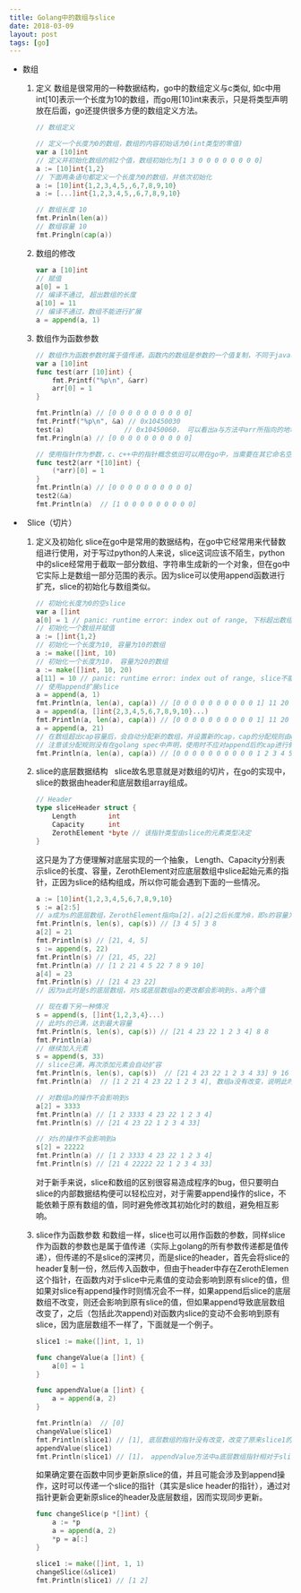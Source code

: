 ```yaml
---
title: Golang中的数组与slice
date: 2018-03-09
layout: post
tags: [go]
---
```


*   数组
    1.  定义
        数组是很常用的一种数据结构，go中的数组定义与c类似, 如c中用int[10]表示一个长度为10的数组，而go用[10]int来表示，只是将类型声明放在后面，go还提供很多方便的数组定义方法。
        
        ```go
        // 数组定义

        // 定义一个长度为0的数组，数组的内容初始话为0(int类型的零值)
        var a [10]int
        // 定义并初始化数组的前2个值，数组初始化为[1 3 0 0 0 0 0 0 0 0]
        a := [10]int{1,2}
        // 下面两条语句都定义一个长度为0的数组，并依次初始化
        a := [10]int{1,2,3,4,5,,6,7,8,9,10}
        a := [...]int{1,2,3,4,5,,6,7,8,9,10}

        // 数组长度 10
        fmt.Prinln(len(a))
        // 数组容量 10
        fmt.Pringln(cap(a))
        ```
  
    2. 数组的修改
        
        ```go
        var a [10]int
        // 赋值
        a[0] = 1
        // 编译不通过, 超出数组的长度
        a[10] = 11
        // 编译不通过，数组不能进行扩展
        a = append(a, 1)
        ```
  
    3.  数组作为函数参数
        ```go
        // 数组作为函数参数时属于值传递，函数内的数组是参数的一个值复制，不同于java、c++等面向对象语言中数组参数的处理
        var a [10]int
        func test(arr [10]int) {
            fmt.Printf("%p\n", &arr)
            arr[0] = 1
        }

        fmt.Println(a) // [0 0 0 0 0 0 0 0 0 0]
        fmt.Printf("%p\n", &a) // 0x10450030 
        test(a)               // 0x10450060， 可以看出a与方法中arr所指向的地址是不一样的，arr是a的一个完整拷贝
        fmt.Pringln(a) // [0 0 0 0 0 0 0 0 0 0]

        // 使用指针作为参数，c、c++中的指针概念依旧可以用在go中，当需要在其它命名空间(如方法)中修改参数对应的外部变量值时，影使用指针作为参数
        func test2(arr *[10]int) {
            (*arr)[0] = 1
        }
        fmt.Println(a) // [0 0 0 0 0 0 0 0 0 0]
        test2(&a)
        fmt.Println(a)  // [1 0 0 0 0 0 0 0 0 0]
        ```

*   Slice（切片）
    1.  定义及初始化
        slice在go中是常用的数据结构，在go中它经常用来代替数组进行使用，对于写过python的人来说，slice这词应该不陌生，python中的slice经常用于截取一部分数组、字符串生成新的一个对象，但在go中它实际上是数组一部分范围的表示。因为slice可以使用append函数进行扩充，slice的初始化与数组类似。 
        ```go
        // 初始化长度为0的空slice
        var a []int
        a[0] = 1 // panic: runtime error: index out of range, 下标超出数组长度
        // 初始化一个数组并赋值
        a := []int{1,2}
        // 初始化一个长度为10, 容量为10的数组
        a := make([]int, 10)
        // 初始化一个长度为10， 容量为20的数组
        a := make([]int, 10, 20)
        a[11] = 10 // panic: runtime error: index out of range, slice不能自动扩展长度
        // 使用append扩展slice
        a = append(a, 1)
        fmt.Println(a, len(a), cap(a)) // [0 0 0 0 0 0 0 0 0 0 1] 11 20
        a = append(a, []int{2,3,4,5,6,7,8,9,10}...)
        fmt.Println(a, len(a), cap(a)) // [0 0 0 0 0 0 0 0 0 0 1] 11 20
        a = append(a, 21)
        // 在数组超出cap容量后，会自动分配新的数组，并设置新的cap，cap的分配规则由golang runtime决定，
        // 注意该分配规则没有在golang spec中声明，使用时不应对append后的cap进行假设
        fmt.Println(a, len(a), cap(a)) // [0 0 0 0 0 0 0 0 0 0 1 2 3 4 5 6 7 8 9 10 21] 21 40
        ```
  
    2.  slice的底层数据结构 
        slice故名思意就是对数组的切片，在go的实现中，slice的数据由header和底层数组array组成。
        ```go
        // Header
        type sliceHeader struct {
            Length        int
            Capacity      int
            ZerothElement *byte // 该指针类型由slice的元素类型决定
        }
        ```
        这只是为了方便理解对底层实现的一个抽象， Length、Capacity分别表示slice的长度、容量，ZerothElement对应底层数组中slice起始元素的指针，正因为slice的结构组成，所以你可能会遇到下面的一些情况。
        ```go
        a := [10]int{1,2,3,4,5,6,7,8,9,10}
        s := a[2:5]
        // a成为s的底层数组，ZerothElement指向a[2]，a[2]之后长度为8，即s的容量为8
        fmt.Println(s, len(s), cap(s)) // [3 4 5] 3 8
        a[2] = 21
        fmt.Println(s) // [21, 4, 5]
        s := append(s, 22)
        fmt.Println(s) // [21, 45, 22]
        fmt.Println(a) // [1 2 21 4 5 22 7 8 9 10]
        a[4] = 23
        fmt.Println(s) // [21 4 23 22]
        // 因为a此时是s的底层数组，对s或底层数组a的更改都会影响到s、a两个值

        // 现在看下另一种情况
        s = append(s, []int{1,2,3,4}...)
        // 此时s的已满，达到最大容量
        fmt.Println(s, len(s), cap(s)) // [21 4 23 22 1 2 3 4] 8 8
        fmt.Println(a)
        // 继续加入元素
        s = append(s, 33)
        // slice已满，再次添加元素会自动扩容
        fmt.Println(s, len(s), cap(s))  // [21 4 23 22 1 2 3 4 33] 9 16
        fmt.Println(a)  // [1 2 21 4 23 22 1 2 3 4], 数组a没有改变，说明此时s的底层数组已经不是a了

        // 对数组a的操作不会影响到s
        a[2] = 3333
        fmt.Println(a) // [1 2 3333 4 23 22 1 2 3 4]
        fmt.Println(s) // [21 4 23 22 1 2 3 4 33]

        // 对s的操作不会影响到a
        s[2] = 22222
        fmt.Println(a) // [1 2 3333 4 23 22 1 2 3 4]
        fmt.Println(s) // [21 4 22222 22 1 2 3 4 33]
        ```
        对于新手来说，slice和数组的区别很容易造成程序的bug，但只要明白slice的内部数据结构便可以轻松应对，对于需要append操作的slice，不能依赖于原有数组的值，同时避免修改其初始化时的数组，避免相互影响。

    3.  slice作为函数参数
        和数组一样，slice也可以用作函数的参数，同样slice作为函数的参数也是属于值传递（实际上golang的所有参数传递都是值传递），但传递的不是slice的深拷贝，而是slice的header，首先会将slice的header复制一份，然后传入函数中，但由于header中存在ZerothElemen这个指针，在函数内对于slice中元素值的变动会影响到原有slice的值，但如果对slice有append操作时则情况会不一样，如果append后slice的底层数组不改变，则还会影响到原有slice的值，但如果append导致底层数组改变了，之后（包括此次append)对函数内slice的变动不会影响到原有slice，因为底层数组不一样了，下面就是一个例子。
        ```go
        slice1 := make([]int, 1, 1)

        func changeValue(a []int) {
            a[0] = 1
        }

        func appendValue(a []int) {
            a = append(a, 2)
        }

        fmt.Println(a)  // [0]
        changeValue(slice1)
        fmt.Println(slice1) // [1], 底层数组的指针没有改变，改变了原来slice1的值
        appendValue(slice1)
        fmt.Println(slice1) // [1]， appendValue方法中a底层数组指针相对于slice1改变了，对a的更改不会影响到slice1
        ```
        如果确定要在函数中同步更新原slice的值，并且可能会涉及到append操作，这时可以传递一个slice的指针（其实是slice header的指针），通过对指针更新会更新原slice的header及底层数组，因而实现同步更新。
        ```go
        func changeSlice(p *[]int) {
            a := *p
            a = append(a, 2)
            *p = a[:]
        }

        slice1 := make([]int, 1, 1)
        changeSlice(&slice1)
        fmt.Println(slice1) // [1 2]
        ```

